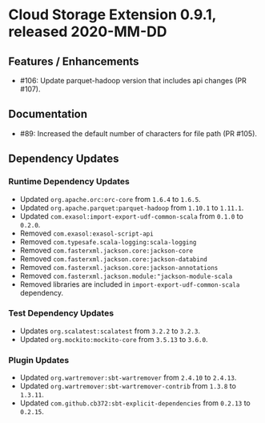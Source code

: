 # Cloud Storage Extension 0.9.1, released 2020-MM-DD

## Features / Enhancements

* #106: Update parquet-hadoop version that includes api changes (PR #107).

## Documentation

* #89: Increased the default number of characters for file path (PR #105).

## Dependency Updates

### Runtime Dependency Updates

* Updated `org.apache.orc:orc-core` from `1.6.4` to `1.6.5`.
* Updated `org.apache.parquet:parquet-hadoop` from `1.10.1` to `1.11.1`.
* Updated `com.exasol:import-export-udf-common-scala` from `0.1.0` to `0.2.0`.
* Removed `com.exasol:exasol-script-api`
* Removed `com.typesafe.scala-logging:scala-logging`
* Removed `com.fasterxml.jackson.core:jackson-core`
* Removed `com.fasterxml.jackson.core:jackson-databind`
* Removed `com.fasterxml.jackson.core:jackson-annotations`
* Removed `com.fasterxml.jackson.module:"jackson-module-scala`
* Removed libraries are included in `import-export-udf-common-scala` dependency.

### Test Dependency Updates

* Updates `org.scalatest:scalatest` from `3.2.2` to `3.2.3`.
* Updated `org.mockito:mockito-core` from `3.5.13` to `3.6.0`.

### Plugin Updates

* Updated `org.wartremover:sbt-wartremover` from `2.4.10` to `2.4.13`.
* Updated `org.wartremover:sbt-wartremover-contrib` from `1.3.8` to `1.3.11`.
* Updated `com.github.cb372:sbt-explicit-dependencies` from `0.2.13` to `0.2.15`.
